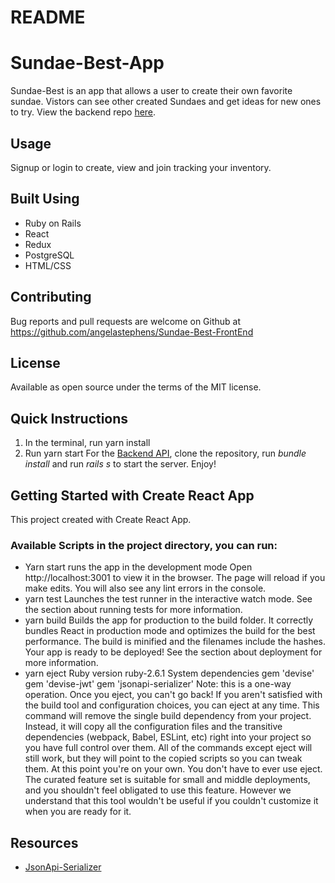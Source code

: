 # README

# Sundae-Best-App
Sundae-Best is an app that allows a user to create their own favorite sundae. Vistors can see other created Sundaes and get ideas for new ones to try. 
View the backend repo [here](hhttps://github.com/angelastephens/sundae-best-api).
## Usage
Signup or login to create, view and join tracking your inventory.
## Built Using
- Ruby on Rails
- React
- Redux
- PostgreSQL
- HTML/CSS
## Contributing
Bug reports and pull requests are welcome on Github at https://github.com/angelastephens/Sundae-Best-FrontEnd
## License
Available as open source under the terms of the MIT license.
## Quick Instructions
1. In the terminal, run yarn install
2. Run yarn start
   For the [Backend API](hhttps://github.com/angelastephens/sundae-best-api), clone the repository, run _bundle install_ and run _rails s_ to start the server.
   Enjoy!
## Getting Started with Create React App
This project created with Create React App.
### Available Scripts in the project directory, you can run:
- Yarn start runs the app in the development mode
  Open http://localhost:3001 to view it in the browser.
  The page will reload if you make edits. You will also see any lint errors in the console.
- yarn test
  Launches the test runner in the interactive watch mode.
  See the section about running tests for more information.
- yarn build
  Builds the app for production to the build folder. It correctly bundles React in production mode and optimizes the build for the best performance.
  The build is minified and the filenames include the hashes.
  Your app is ready to be deployed!
  See the section about deployment for more information.
- yarn eject
  Ruby version
  ruby-2.6.1
  System dependencies
  gem 'devise'
  gem 'devise-jwt'
  gem 'jsonapi-serializer'
  Note: this is a one-way operation. Once you eject, you can't go back!
  If you aren't satisfied with the build tool and configuration choices, you can eject at any time. This command will remove the single build dependency from your project.
  Instead, it will copy all the configuration files and the transitive dependencies (webpack, Babel, ESLint, etc) right into your project so you have full control over them. All of the commands except eject will still work, but they will point to the copied scripts so you can tweak them. At this point you're on your own.
  You don't have to ever use eject. The curated feature set is suitable for small and middle deployments, and you shouldn't feel obligated to use this feature. However we understand that this tool wouldn't be useful if you couldn't customize it when you are ready for it.
## Resources
- [JsonApi-Serializer](https://github.com/jsonapi-serializer/jsonapi-serializer)


